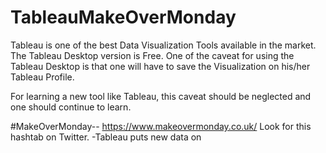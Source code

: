 # TableauMakeOverMonday

Tableau is one of the best Data Visualization Tools available in the market.
The Tableau Desktop version is Free.
One of the caveat for using the Tableau Desktop is that one will have to save the Visualization on his/her Tableau Profile.

For learning a new tool like Tableau, this caveat should be neglected and one should continue to learn.

#MakeOverMonday-- https://www.makeovermonday.co.uk/
Look for this hashtab on Twitter.
-Tableau puts new data on 
